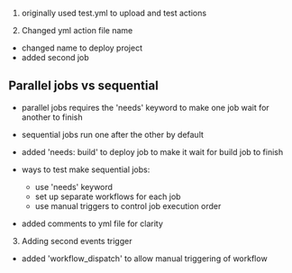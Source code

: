 1. originally used test.yml to upload and test actions

2. Changed yml action file name
- changed name to deploy project
- added second job


## Parallel jobs vs sequential
- parallel jobs requires the 'needs' keyword to make one job wait for another to finish
- sequential jobs run one after the other by default
- added 'needs: build' to deploy job to make it wait for build job to finish

- ways to test make sequential jobs:
  - use 'needs' keyword
  - set up separate workflows for each job
  - use manual triggers to control job execution order
- added comments to yml file for clarity

3. Adding second events trigger
- added 'workflow_dispatch' to allow manual triggering of workflow
